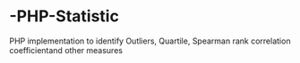 # -PHP-Statistic
 PHP implementation to identify Outliers, Quartile, Spearman rank correlation coefficientand other measures

